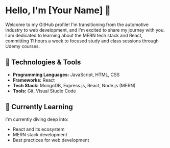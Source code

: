# Hello, I'm [Your Name] 👋

Welcome to my GitHub profile! I'm transitioning from the automotive industry to web development, and I'm excited to share my journey with you. I am dedicated to learning about the MERN tech stack and React, committing 11 hours a week to focused study and class sessions through Udemy courses.

## 🔧 Technologies & Tools

-   **Programming Languages:** JavaScript, HTML, CSS
-   **Frameworks:** React
-   **Tech Stack:** MongoDB, Express.js, React, Node.js (MERN)
-   **Tools:** Git, Visual Studio Code

## 🌱 Currently Learning

I'm currently diving deep into:
-   React and its ecosystem
-   MERN stack development
-   Best practices for web development

<!---
EddieO23/EddieO23 is a ✨ special ✨ repository because its `README.md` (this file) appears on your GitHub profile.
You can click the Preview link to take a look at your changes.
--->
